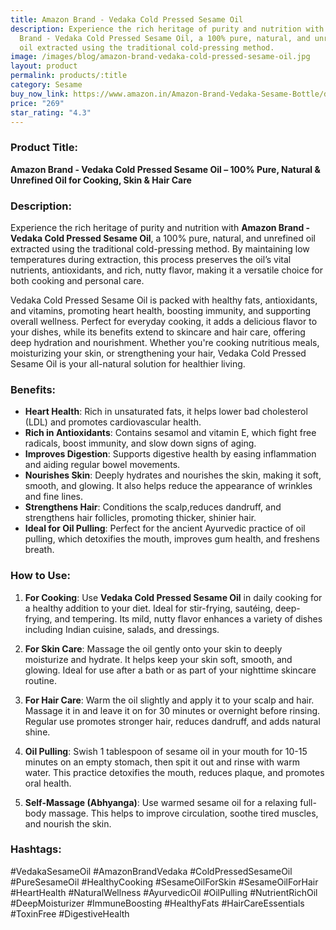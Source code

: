 ```yaml
---
title: Amazon Brand - Vedaka Cold Pressed Sesame Oil
description: Experience the rich heritage of purity and nutrition with Amazon
  Brand - Vedaka Cold Pressed Sesame Oil, a 100% pure, natural, and unrefined
  oil extracted using the traditional cold-pressing method.
image: /images/blog/amazon-brand-vedaka-cold-pressed-sesame-oil.jpg
layout: product
permalink: products/:title
category: Sesame
buy_now_link: https://www.amazon.in/Amazon-Brand-Vedaka-Sesame-Bottle/dp/B0842H474P/ref=sr_1_15?crid=A4KOR1T28SZX&tag=ayushmonk-21
price: "269"
star_rating: "4.3"
---
```

### Product Title:
**Amazon Brand - Vedaka Cold Pressed Sesame Oil – 100% Pure, Natural & Unrefined Oil for Cooking, Skin & Hair Care**

### Description:
Experience the rich heritage of purity and nutrition with **Amazon Brand - Vedaka Cold Pressed Sesame Oil**, a 100% pure, natural, and unrefined oil extracted using the traditional cold-pressing method. By maintaining low temperatures during extraction, this process preserves the oil’s vital nutrients, antioxidants, and rich, nutty flavor, making it a versatile choice for both cooking and personal care.

Vedaka Cold Pressed Sesame Oil is packed with healthy fats, antioxidants, and vitamins, promoting heart health, boosting immunity, and supporting overall wellness. Perfect for everyday cooking, it adds a delicious flavor to your dishes, while its benefits extend to skincare and hair care, offering deep hydration and nourishment. Whether you're cooking nutritious meals, moisturizing your skin, or strengthening your hair, Vedaka Cold Pressed Sesame Oil is your all-natural solution for healthier living.

### Benefits:
- **Heart Health**: Rich in unsaturated fats, it helps lower bad cholesterol (LDL) and promotes cardiovascular health.
- **Rich in Antioxidants**: Contains sesamol and vitamin E, which fight free radicals, boost immunity, and slow down signs of aging.
- **Improves Digestion**: Supports digestive health by easing inflammation and aiding regular bowel movements.
- **Nourishes Skin**: Deeply hydrates and nourishes the skin, making it soft, smooth, and glowing. It also helps reduce the appearance of wrinkles and fine lines.
- **Strengthens Hair**: Conditions the scalp,reduces dandruff, and strengthens hair follicles, promoting thicker, shinier hair.
- **Ideal for Oil Pulling**: Perfect for the ancient Ayurvedic practice of oil pulling, which detoxifies the mouth, improves gum health, and freshens breath.

### How to Use:
1. **For Cooking**: Use **Vedaka Cold Pressed Sesame Oil** in daily cooking for a healthy addition to your diet. Ideal for stir-frying, sautéing, deep-frying, and tempering. Its mild, nutty flavor enhances a variety of dishes including Indian cuisine, salads, and dressings.

2. **For Skin Care**: Massage the oil gently onto your skin to deeply moisturize and hydrate. It helps keep your skin soft, smooth, and glowing. Ideal for use after a bath or as part of your nighttime skincare routine.

3. **For Hair Care**: Warm the oil slightly and apply it to your scalp and hair. Massage it in and leave it on for 30 minutes or overnight before rinsing. Regular use promotes stronger hair, reduces dandruff, and adds natural shine.

4. **Oil Pulling**: Swish 1 tablespoon of sesame oil in your mouth for 10-15 minutes on an empty stomach, then spit it out and rinse with warm water. This practice detoxifies the mouth, reduces plaque, and promotes oral health.

5. **Self-Massage (Abhyanga)**: Use warmed sesame oil for a relaxing full-body massage. This helps to improve circulation, soothe tired muscles, and nourish the skin.

### Hashtags:
#VedakaSesameOil #AmazonBrandVedaka #ColdPressedSesameOil #PureSesameOil #HealthyCooking #SesameOilForSkin #SesameOilForHair #HeartHealth #NaturalWellness #AyurvedicOil #OilPulling #NutrientRichOil #DeepMoisturizer #ImmuneBoosting #HealthyFats #HairCareEssentials #ToxinFree #DigestiveHealth

